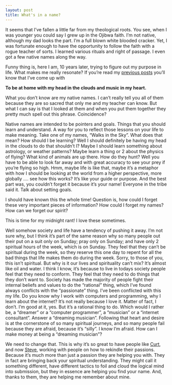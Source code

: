 ```yaml
---
layout: post
title: What's in a name?
---
```

It seems that I’ve fallen a little far from my theological roots. You see, when I was younger you could say I grew up in the Ojibwa faith. I’m not native, although my dad looks the part. I’m a full blown white blooded cracker. Yet, I was fortunate enough to have the opportunity to follow the faith with a rogue teacher of sorts. I learned various rituals and right of passage. I even got a few native names along the way.

Funny thing is, here I am, 10 years later, trying to figure out my purpose in life. What makes me really resonate? If you’re read my
[previous posts](/passion-mystery) you’ll know that I’ve come up with

**To be at home with my head in the clouds and music in my heart.**

What you don’t know are my native names. I can’t really tell you all of them because they are so sacred that only me and my teacher can know. But what I can say is that I looked at them and when you put them together they pretty much spell out this phrase. Coincidence?

Native names are intended to be pointers and goals. Things that you should learn and understand. A way for you to reflect those lessons on your life to make meaning. Take one of my names, “Walks in the Sky”. What does that mean? How should I be learning? Well I should definitely be having my head in the clouds to do that shouldn’t I? Maybe I should learn something about astrology, or weather patterns? Maybe learn a thing or 2 about the physics of flying? What kind of animals are up there. How do they hunt? Well you have to be able to look far away and with great accuracy to see your prey if you’re flying so high. Hmm, maybe life is like that, maybe it’s a metaphor with how I should be looking at the world from a higher perspective, more globally …. see how this works? It’s like your guide or purpose. And the best part was, you couldn’t forget it because it’s your name! Everyone in the tribe said it. Talk about setting goals.

I should have known this the whole time! Question is, how could I forget these very important pieces of information? How could I forget my names? How can we forget our spirit?

This is time for my midnight rant! I love these sometimes.

Well somehow society and life have a tendency of pushing it away. I’m not sure why, but I think it’s part of the same reason why so many people out their put on a suit only on Sunday; pray only on Sunday; and have only 2 spiritual hours of the week, which is on Sunday. They feel that they can’t be spiritual during the week, so they reserve this one day to repent for all the bad things that life makes them do during the week. Sorry, to those of you, this isn’t spiritual. But why is it our lives and spirituality can’t mix? It’s almost like oil and water. I think I know, it’s because to live in todays society people feel that they need to conform. They feel that they need to do things that they don’t want to. Society has made the majority of people fight their internal beliefs and values to do the “rational” thing, which I’ve found always conflicts with the “passionate” thing. I’ve been conflicted with this my life. Do you know why I work with computers and programming, why I learn about the internet? It’s not really because I love it. Matter of fact, I don’t. I’m good at it, yes. But it’s a rational thing to do. Which would I rather be, a “dreamer” or a “computer programmer”, a “musician” or a “internet consultant”. Answer a “dreaming musician”. Following that heart and desire is at the cornerstone of so many spiritual journeys, and so many people fail because they are afraid, because it’s “silly”. I know I’m afraid. How can I make money at being a “dreaming musician”?

We need to change that. This is why it’s so great to have people like [Curt](http://curtrosengren.typepad.com/occupationaladventure/),
and now [Steve](https://www.stevepavlina.com/blog/), working with people on how to rekindle their passions. Because it’s much more than just a passion they are helping you with. They in fact are bringing back your spiritual understanding. They might call it something different, have different tactics to foil and cloud the logical mind into submission, but they in essence are helping you find your name. And, thanks to them, they are helping me remember about mine.
